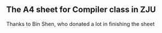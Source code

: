 ## The A4 sheet for Compiler class in ZJU
Thanks to Bin Shen, who donated a lot in finishing the sheet